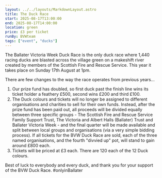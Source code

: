 ```yaml
---
layout: ../../layouts/MarkdownLayout.astro
title: The Duck Race
start: 2025-08-17T13:00:00
end: 2025-08-17T14:00:00
location: green
price: £3 per ticket
runBy: BVWteam
tags: ["event", "ducks"]
---
```

The Ballater Victoria Week Duck Race is the only duck race where 1,440 racing  ducks are blasted across the village green on a makeshift river created by members of the Scottish Fire and Rescue Service.
This year it takes place on Sunday 17th August at 1pm.

There are few changes to the way the race operates from previous years...
1) Our prize fund has doubled, so first duck past the finish line wins its ticket holder a feathery £500, second wins £200 and third £100.
2) The Duck colours and tickets will no longer be assigned to different organisations and charities to sell for their own funds. Instead, after the prize fund has been paid out, all proceeds will be divided equally between three specific groups - The Scottish Fire and Rescue Service Family Support Trust, The Victoria and Albert Halls (Ballater) Trust and Ballater Victoria Week - and the final quarter will be made available and split between local groups and organisations (via a very simple bidding process). If all tickets for the BVW Duck Race are sold, each of the three named organisations, and the fourth "divvied up" pot, will stand to gain around £800 each.
3) Tickets will be priced at £3 each. There are 120 each of the 12 Duck colours.

Best of luck to everybody and every duck, and thank you for your support of the BVW Duck Race.
#onlyinBallater

